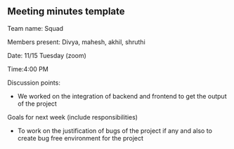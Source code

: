 ## Meeting minutes template

Team name: Squad

Members present: Divya, mahesh, akhil, shruthi

Date: 11/15 Tuesday (zoom)

Time:4:00 PM

Discussion points: 

* We worked on the integration of backend and frontend to get the output of the project

Goals for next week (include responsibilities)

* To work on the justification of bugs of the project if any and also to create bug free environment for the project
